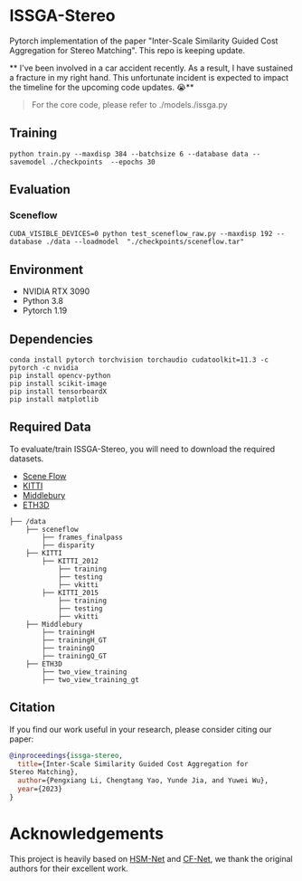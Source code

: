 # ISSGA-Stereo 


Pytorch implementation of the paper  "Inter-Scale Similarity Guided Cost Aggregation for Stereo Matching". This repo is keeping update. 

** I've been involved in a car accident recently. As a result, I have sustained a fracture in my right hand. This unfortunate incident is expected to impact the timeline for the upcoming code updates. 😭**

> For the core code, please refer to  ./models./issga.py

## Training

    python train.py --maxdisp 384 --batchsize 6 --database data --savemodel ./checkpoints  --epochs 30 

## Evaluation

### Sceneflow
    CUDA_VISIBLE_DEVICES=0 python test_sceneflow_raw.py --maxdisp 192 --database ./data --loadmodel  "./checkpoints/sceneflow.tar"

## Environment

- NVIDIA RTX 3090
- Python 3.8
- Pytorch 1.19

## Dependencies
    conda install pytorch torchvision torchaudio cudatoolkit=11.3 -c pytorch -c nvidia
    pip install opencv-python
    pip install scikit-image
    pip install tensorboardX
    pip install matplotlib 
 
## Required Data
To evaluate/train ISSGA-Stereo, you will need to download the required datasets. 
* [Scene Flow](https://lmb.informatik.uni-freiburg.de/resources/datasets/SceneFlowDatasets.en.html)
* [KITTI](http://www.cvlibs.net/datasets/kitti/eval_scene_flow.php?benchmark=stereo)
* [Middlebury](https://vision.middlebury.edu/stereo/submit3/)
* [ETH3D](https://www.eth3d.net/datasets#low-res-two-view-test-data)


```
├── /data
    ├── sceneflow
        ├── frames_finalpass
        ├── disparity
    ├── KITTI
        ├── KITTI_2012
            ├── training
            ├── testing
            ├── vkitti
        ├── KITTI_2015
            ├── training
            ├── testing
            ├── vkitti
    ├── Middlebury
        ├── trainingH
        ├── trainingH_GT
        ├── trainingQ
        ├── trainingQ_GT
    ├── ETH3D
        ├── two_view_training
        ├── two_view_training_gt

```


## Citation

If you find our work useful in your research, please consider citing our paper:

```bibtex
@inproceedings{issga-stereo,
  title={Inter-Scale Similarity Guided Cost Aggregation for
Stereo Matching},
  author={Pengxiang Li, Chengtang Yao, Yunde Jia, and Yuwei Wu},
  year={2023}
}
```

# Acknowledgements

This project is heavily based on [HSM-Net](https://github.com/gengshan-y/high-res-stereo) and [CF-Net](https://github.com/gallenszl/CFNet), we thank the original authors for their excellent work.

